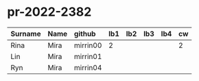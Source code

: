 # pr-2022-2382
| Surname   | Name   | github   | lb1   | lb2   | lb3   | lb4   | cw   |
|:----------|:-------|:---------|:------|:------|:------|:------|:-----|
| Rina      | Mira   | mirrin00 | 2     |       |       |       | 2    |
| Lin       | Mira   | mirrin01 |       |       |       |       |      |
| Ryn       | Mira   | mirrin04 |       |       |       |       |      |